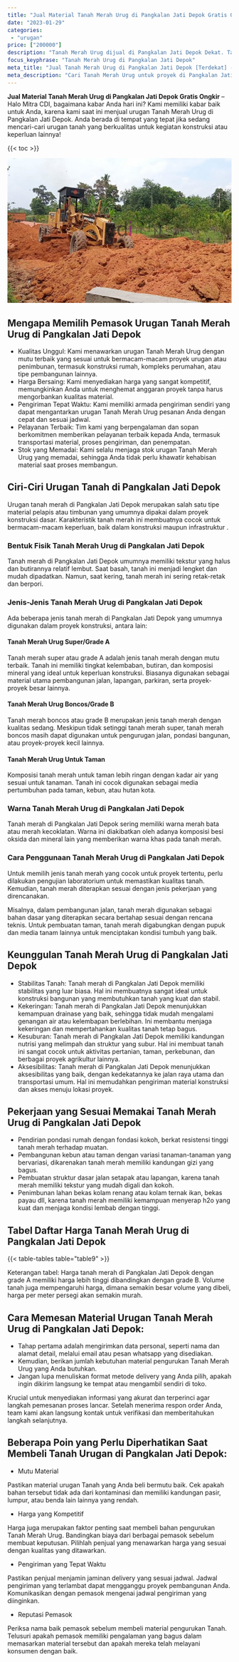 ```yaml
---
title: "Jual Material Tanah Merah Urug di Pangkalan Jati Depok Gratis Ongkir"
date: "2023-01-29"
categories:
 - "urugan"
price: ["200000"]
description: "Tanah Merah Urug dijual di Pangkalan Jati Depok Dekat. Tanah Merah Urug ini sering digunakan dalam proyek konstruksi sebagai bahan urugan yang berkualitas dan sesuai spesifikasi. Kontak kami untuk mendapatkan informasi lebih lanjut."
focus_keyphrase: "Tanah Merah Urug di Pangkalan Jati Depok"
meta_title: "Jual Tanah Merah Urug di Pangkalan Jati Depok [Terdekat] - CDI"
meta_description: "Cari Tanah Merah Urug untuk proyek di Pangkalan Jati Depok? Kami menawarkan Tanah Merah Urug berkualitas untuk penimbunan lahan. Dapatkan penawaran terbaik sekarang."
---
```


**Jual Material Tanah Merah Urug di Pangkalan Jati Depok Gratis Ongkir** – Halo Mitra CDI, bagaimana kabar Anda hari ini? Kami memiliki kabar baik untuk Anda, karena kami saat ini menjual urugan Tanah Merah Urug di Pangkalan Jati Depok. Anda berada di tempat yang tepat jika sedang mencari-cari urugan tanah yang berkualitas untuk kegiatan konstruksi atau keperluan lainnya!

{{< toc >}}

![Jual Material Tanah Merah Urug di Pangkalan Jati Depok Gratis Ongkir](/images/tanah/tanah-urug-11.jpg)

## Mengapa Memilih Pemasok Urugan Tanah Merah Urug di Pangkalan Jati Depok

*   Kualitas Unggul: Kami menawarkan urugan Tanah Merah Urug dengan mutu terbaik yang sesuai untuk bermacam-macam proyek urugan atau penimbunan, termasuk konstruksi rumah, kompleks perumahan, atau tipe pembangunan lainnya.
*   Harga Bersaing: Kami menyediakan harga yang sangat kompetitif, memungkinkan Anda untuk menghemat anggaran proyek tanpa harus mengorbankan kualitas material.
*   Pengiriman Tepat Waktu: Kami memiliki armada pengiriman sendiri yang dapat mengantarkan urugan Tanah Merah Urug pesanan Anda dengan cepat dan sesuai jadwal.
*   Pelayanan Terbaik: Tim kami yang berpengalaman dan sopan berkomitmen memberikan pelayanan terbaik kepada Anda, termasuk transportasi material, proses pengiriman, dan penempatan.
*   Stok yang Memadai: Kami selalu menjaga stok urugan Tanah Merah Urug yang memadai, sehingga Anda tidak perlu khawatir kehabisan material saat proses membangun. 

## Ciri-Ciri Urugan Tanah di Pangkalan Jati Depok

Urugan tanah merah di Pangkalan Jati Depok merupakan salah satu tipe material pelapis atau timbunan yang umumnya dipakai dalam proyek konstruksi dasar. Karakteristik tanah merah ini membuatnya cocok untuk bermacam-macam keperluan, baik dalam konstruksi maupun infrastruktur .

### Bentuk Fisik Tanah Merah Urug di Pangkalan Jati Depok

Tanah merah di Pangkalan Jati Depok umumnya memiliki tekstur yang halus dan butirannya relatif lembut. Saat basah, tanah ini menjadi lengket dan mudah dipadatkan. Namun, saat kering, tanah merah ini sering retak-retak dan berpori.

### Jenis-Jenis Tanah Merah Urug di Pangkalan Jati Depok

Ada beberapa jenis tanah merah di Pangkalan Jati Depok yang umumnya digunakan dalam proyek konstruksi, antara lain:

#### Tanah Merah Urug Super/Grade A

Tanah merah super atau grade A adalah jenis tanah merah dengan mutu terbaik. Tanah ini memiliki tingkat kelembaban, butiran, dan komposisi mineral yang ideal untuk keperluan konstruksi. Biasanya digunakan sebagai material utama pembangunan jalan, lapangan, parkiran, serta proyek-proyek besar lainnya.

#### Tanah Merah Urug Boncos/Grade B

Tanah merah boncos atau grade B merupakan jenis tanah merah dengan kualitas sedang. Meskipun tidak setinggi tanah merah super, tanah merah boncos masih dapat digunakan untuk pengurugan jalan, pondasi bangunan, atau proyek-proyek kecil lainnya.

#### Tanah Merah Urug Untuk Taman

Komposisi tanah merah untuk taman lebih ringan dengan kadar air yang sesuai untuk tanaman. Tanah ini cocok digunakan sebagai media pertumbuhan pada taman, kebun, atau hutan kota.

### Warna Tanah Merah Urug di Pangkalan Jati Depok

Tanah merah di Pangkalan Jati Depok sering memiliki warna merah bata atau merah kecoklatan. Warna ini diakibatkan oleh adanya komposisi besi oksida dan mineral lain yang memberikan warna khas pada tanah merah.

### Cara Penggunaan Tanah Merah Urug di Pangkalan Jati Depok

Untuk memilih jenis tanah merah yang cocok untuk proyek tertentu, perlu dilakukan pengujian laboratorium untuk memastikan kualitas tanah. Kemudian, tanah merah diterapkan sesuai dengan jenis pekerjaan yang direncanakan.

Misalnya, dalam pembangunan jalan, tanah merah digunakan sebagai bahan dasar yang diterapkan secara bertahap sesuai dengan rencana teknis. Untuk pembuatan taman, tanah merah digabungkan dengan pupuk dan media tanam lainnya untuk menciptakan kondisi tumbuh yang baik.

## Keunggulan Tanah Merah Urug di Pangkalan Jati Depok

*   Stabilitas Tanah: Tanah merah di Pangkalan Jati Depok memiliki stabilitas yang luar biasa. Hal ini membuatnya sangat ideal untuk konstruksi bangunan yang membutuhkan tanah yang kuat dan stabil.
*   Kekeringan: Tanah merah di Pangkalan Jati Depok menunjukkan kemampuan drainase yang baik, sehingga tidak mudah mengalami genangan air atau kelembapan berlebihan. Ini membantu menjaga kekeringan dan mempertahankan kualitas tanah tetap bagus.
*   Kesuburan: Tanah merah di Pangkalan Jati Depok memiliki kandungan nutrisi yang melimpah dan struktur yang subur. Hal ini membuat tanah ini sangat cocok untuk aktivitas pertanian, taman, perkebunan, dan berbagai proyek agrikultur lainnya.
*   Aksesibilitas: Tanah merah di Pangkalan Jati Depok menunjukkan aksesibilitas yang baik, dengan kedekatannya ke jalan raya utama dan transportasi umum. Hal ini memudahkan pengiriman material konstruksi dan akses menuju lokasi proyek.

## Pekerjaan yang Sesuai Memakai Tanah Merah Urug di Pangkalan Jati Depok

*   Pendirian pondasi rumah dengan fondasi kokoh, berkat resistensi tinggi tanah merah terhadap muatan.
*   Pembangunan kebun atau taman dengan variasi tanaman-tanaman yang bervariasi, dikarenakan tanah merah memiliki kandungan gizi yang bagus.
*   Pembuatan struktur dasar jalan setapak atau lapangan, karena tanah merah memiliki tekstur yang mudah digali dan kokoh.
*   Penimbunan lahan bekas kolam renang atau kolam ternak ikan, bekas payau dll, karena tanah merah memiliki kemampuan menyerap h2o yang kuat dan menjaga kondisi lembab dengan tinggi.

## Tabel Daftar Harga Tanah Merah Urug di Pangkalan Jati Depok

{{< table-tables table="table9" >}}

Keterangan tabel: Harga tanah merah di Pangkalan Jati Depok dengan grade A memiliki harga lebih tinggi dibandingkan dengan grade B. Volume tanah juga mempengaruhi harga, dimana semakin besar volume yang dibeli, harga per meter persegi akan semakin murah.

## Cara Memesan Material Urugan Tanah Merah Urug di Pangkalan Jati Depok:

*   Tahap pertama adalah mengirimkan data personal, seperti nama dan alamat detail, melalui email atau pesan whatsapp yang disediakan.
*   Kemudian, berikan jumlah kebutuhan material pengurukan Tanah Merah Urug yang Anda butuhkan.
*   Jangan lupa menuliskan format metode delivery yang Anda pilih, apakah ingin dikirim langsung ke tempat atau mengambil sendiri di toko.

Krucial untuk menyediakan informasi yang akurat dan terperinci agar langkah pemesanan proses lancar. Setelah menerima respon order Anda, team kami akan langsung kontak untuk verifikasi dan memberitahukan langkah selanjutnya.

## Beberapa Poin yang Perlu Diperhatikan Saat Membeli Tanah Urugan di Pangkalan Jati Depok:

*   Mutu Material

Pastikan material urugan Tanah yang Anda beli bermutu baik. Cek apakah bahan tersebut tidak ada dari kontaminasi dan memiliki kandungan pasir, lumpur, atau benda lain lainnya yang rendah.
*   Harga yang Kompetitif

Harga juga merupakan faktor penting saat membeli bahan pengurukan Tanah Merah Urug. Bandingkan biaya dari berbagai pemasok sebelum membuat keputusan. Pilihlah penjual yang menawarkan harga yang sesuai dengan kualitas yang ditawarkan.
*   Pengiriman yang Tepat Waktu

Pastikan penjual menjamin jaminan delivery yang sesuai jadwal. Jadwal pengiriman yang terlambat dapat mengganggu proyek pembangunan Anda. Komunikasikan dengan pemasok mengenai jadwal pengiriman yang diinginkan.
*   Reputasi Pemasok

Periksa nama baik pemasok sebelum membeli material pengurukan Tanah. Telusuri apakah pemasok memiliki pengalaman yang bagus dalam memasarkan material tersebut dan apakah mereka telah melayani konsumen dengan baik.